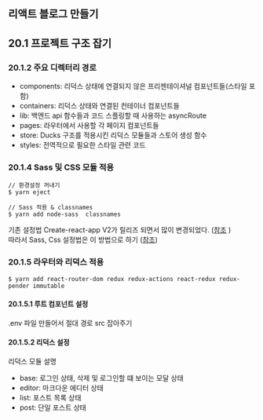 리액트 블로그 만들기
----------------
## 20.1 프로젝트 구조 잡기
### 20.1.2 주요 디렉터리 경로
+ components: 리덕스 상태에 연결되지 않은 프리젠테이셔널 컴포넌트들(스타일 포함)
+ containers: 리덕스 상태와 연결된 컨테이너 컴포넌트들
+ lib: 백엔드 api 함수들과 코드 스플링할 때 사용하는 asyncRoute
+ pages: 라우터에서 사용할 각 페이지 컴포넌트들
+ store: Ducks 구조를 적용시킨 리덕스 모듈들과 스토어 생성 함수
+ styles: 전역적으로 필요한 스타일 관련 코드

### 20.1.4 Sass 및 CSS 모듈 적용
~~~
// 환경설정 꺼내기
$ yarn eject

// Sass 적용 & classnames
$ yarn add node-sass  classnames
~~~
기존 설정법 Create-react-app V2가 릴리즈 되면서 많이 변경되었다. ([참조](https://velog.io/@velopert/create-react-app-v2) )  
따라서 Sass, Css 설정법은 이 방법으로 하기 ([참조](https://velog.io/@velopert/react-component-styling))

### 20.1.5 라우터와 리덕스 적용
~~~
$ yarn add react-router-dom redux redux-actions react-redux redux-pender immutable
~~~

#### 20.1.5.1 루트 컴포넌트 설정
.env 파일 만들어서 절대 경로 src 잡아주기

#### 20.1.5.2 리덕스 설정
리덕스 모듈 설명
+ base: 로그인 상태, 삭제 및 로그인할 떄 보이는 모달 상태
+ editor: 마크다운 에디터 상태
+ list: 포스트 목록 상태
+ post: 단일 포스트 상태

